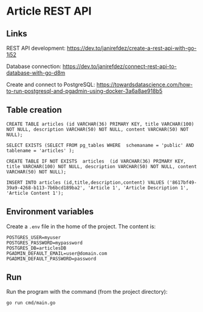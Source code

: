 # Article REST API

## Links

REST API development: https://dev.to/janirefdez/create-a-rest-api-with-go-1j52

Database connection: https://dev.to/janirefdez/connect-rest-api-to-database-with-go-d8m

Create and connect to PostgreSQL: https://towardsdatascience.com/how-to-run-postgresql-and-pgadmin-using-docker-3a6a8ae918b5

## Table creation

```
CREATE TABLE articles (id VARCHAR(36) PRIMARY KEY, title VARCHAR(100) NOT NULL, description VARCHAR(50) NOT NULL, content VARCHAR(50) NOT NULL);

SELECT EXISTS (SELECT FROM pg_tables WHERE  schemaname = 'public' AND tablename = 'articles' );

CREATE TABLE IF NOT EXISTS  articles  (id VARCHAR(36) PRIMARY KEY, title VARCHAR(100) NOT NULL, description VARCHAR(50) NOT NULL, content VARCHAR(50) NOT NULL);

INSERT INTO articles (id,title,description,content) VALUES ('8617bf49-39a9-4268-b113-7b6bcd189ba2', 'Article 1', 'Article Description 1', 'Article Content 1');
```

## Environment variables

Create a `.env` file in the home of the project. The content is:
```
POSTGRES_USER=myuser
POSTGRES_PASSWORD=mypassword
POSTGRES_DB=articlesDB
PGADMIN_DEFAULT_EMAIL=user@domain.com
PGADMIN_DEFAULT_PASSWORD=password
```

## Run

Run the program with the command (from the project directory):
```
go run cmd/main.go
```
